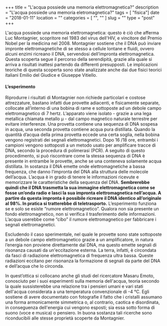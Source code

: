 +++
title = "L'acqua possiede una memoria elettromagnetica?"
description = "L'acqua possiede una memoria eletromagnetica?"
tags = [ "fisica"]
date = "2018-01-11"
location = ""
categories = [
  "",
  ""
]
slug = ""
type = "post"
+++

L'acqua possiede una memoria elettromagnetica: questo è ciò che afferma Luc Montagnier, scopritore nel 1983 del virus dell'HIV, e vincitore del Premio Nobel per la medicina nel 2008.  Montagnier sostiene che il DNA può inviare impronte elettromagnetiche di se stesso a cellule lontane e fluidi, ovvero alcuni enzimi ricreano il DNA, servendosi dell’impronta elettromagnetica. Questa scoperta segue il percorso della serendipità, grazie alla quale si arriva a risultati inattesi partendo da differenti presupposti. Le implicazioni teoriche di questa scoperta sono state analizzate anche dai due fisici teorici italiani Emilio del Giudice e Giuseppe Vitiello.  

#### L’esperimento
Riprodurre i risultati di Montagnier non richiede particolari e costose attrezzature, bastano infatti due provette adiacenti, e fisicamente separate, collocate all’interno di una bobina di rame e sottoposte ad un debole campo elettromagnetico di 7 hertz. L’apparato viene isolato - grazie a una lega metallica chiamata metallo μ - dal campo magnetico naturale terrestre per evitare interferenze. Una provetta contiene una sequenza di DNA sospesa in acqua, una seconda provetta contiene acqua pura distillata. Quando la quantità d’acqua della prima provetta eccede una certa soglia, nella bobina vengono registrati dei segnali elettromagnetici. Dopo 16 /18 ore, entrambi i campioni vengono sottoposti a un metodo usato per amplificare tracce di DNA, secondo la procedura di polimerasi (PCR). A seguito di questo procedimento, si può riscontrare come la stessa sequenza di DNA è presente in entrambe le provette, anche se una conteneva solamente acqua distillata. In sostanza il DNA emette onde elettromagnetiche a bassa frequenza, che danno l’impronta del DNA alla struttura delle molecole dell’acqua. L’acqua è in grado di tenere le informazioni ricevute e memorizzare le caratteristiche della sequenza del DNA. <b>Sembrerebbe quindi che il DNA trasmetta la sua immagine elettromagnetica come se fosse un’onda radio e lasci la sua impronta elettromagnetica nell’acqua. A partire da questa impronta è possibile ricreare il DNA identico all’originale al 98%. In pratica si tratterebbe di teletrasporto.</b> 
L’esperimento funziona se e solo se esiste “rumore elettromagnetico”.  Qualora non sia presente un fondo elettromagnetico, non si verifica il trasferimento delle informazioni. L’acqua userebbe come “cibo” il rumore elettromagnetico per fabbricare i segnali elettromagnetici.


Escludendo il caso sperimentale, nel quale le provette sono state sottoposte a un debole campo elettromagnetico grazie a un amplificatore, in natura l’energia non proviene direttamente dal DNA, ma questo emette segnali di risonanza causati da un'eccitazione esterna. La terra, infatti,  è circondata da fasci di radiazione elettromagnetica di frequenza ultra bassa. Queste radiazioni eccitano per risonanza la formazione di segnali da parte del DNA e dell’acqua che lo circonda.

In quest’ottica si collocano anche gli studi del ricercatore Masaru Emoto, conosciuto per i suoi esperimenti sulla memoria dell'acqua, teoria secondo la quale sussisterebbe una relazione tra i pensieri umani e vari stati dell'acqua considerata a una temperatura convenzionale di -4 °C. Egli sostiene di avere documentato con fotografie il fatto che i cristalli assumano una forma armonicamente simmetrica o, al contrario, caotica e disordinata, in conseguenza dell'energia cui vengono esposti; sia essa sotto forma di suono (voce e musica) o pensiero. In buona sostanza tali ricerche sono riconducibili alle stesse proprietà scoperte da Montagnier. 
